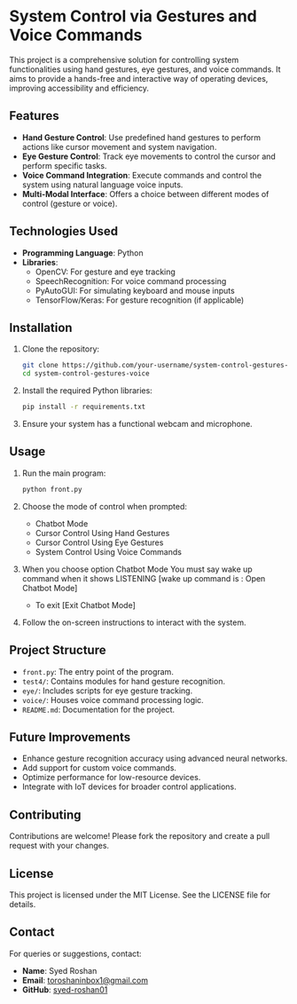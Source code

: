 # System Control via Gestures and Voice Commands

This project is a comprehensive solution for controlling system functionalities using hand gestures, eye gestures, and voice commands. It aims to provide a hands-free and interactive way of operating devices, improving accessibility and efficiency.

## Features

- **Hand Gesture Control**: Use predefined hand gestures to perform actions like cursor movement and system navigation.
- **Eye Gesture Control**: Track eye movements to control the cursor and perform specific tasks.
- **Voice Command Integration**: Execute commands and control the system using natural language voice inputs.
- **Multi-Modal Interface**: Offers a choice between different modes of control (gesture or voice).

## Technologies Used

- **Programming Language**: Python
- **Libraries**:
  - OpenCV: For gesture and eye tracking
  - SpeechRecognition: For voice command processing
  - PyAutoGUI: For simulating keyboard and mouse inputs
  - TensorFlow/Keras: For gesture recognition (if applicable)

## Installation

1. Clone the repository:
   ```bash
   git clone https://github.com/your-username/system-control-gestures-voice.git
   cd system-control-gestures-voice
   ```

2. Install the required Python libraries:
   ```bash
   pip install -r requirements.txt
   ```

3. Ensure your system has a functional webcam and microphone.

## Usage

1. Run the main program:
   ```bash
   python front.py
   ```

2. Choose the mode of control when prompted:
   - Chatbot Mode
   - Cursor Control Using Hand Gestures
   - Cursor Control Using Eye Gestures
   - System Control Using Voice Commands

3. When you choose option Chatbot Mode You must say wake up command when it shows LISTENING [wake up command is : Open Chatbot Mode]
   - To exit [Exit Chatbot Mode]

       
4. Follow the on-screen instructions to interact with the system.

## Project Structure

- `front.py`: The entry point of the program.
- `test4/`: Contains modules for hand gesture recognition.
- `eye/`: Includes scripts for eye gesture tracking.
- `voice/`: Houses voice command processing logic.
- `README.md`: Documentation for the project.

## Future Improvements

- Enhance gesture recognition accuracy using advanced neural networks.
- Add support for custom voice commands.
- Optimize performance for low-resource devices.
- Integrate with IoT devices for broader control applications.

## Contributing

Contributions are welcome! Please fork the repository and create a pull request with your changes.

## License

This project is licensed under the MIT License. See the LICENSE file for details.

## Contact

For queries or suggestions, contact:
- **Name**: Syed Roshan
- **Email**: toroshaninbox1@gmail.com
- **GitHub**: [syed-roshan01](https://github.com/syed-roshan01)
